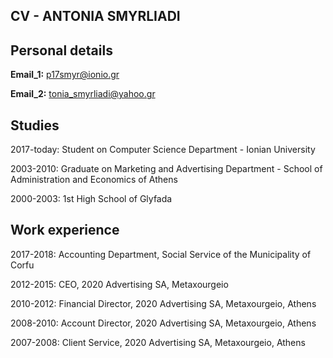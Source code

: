 ## CV - ANTONIA SMYRLIADI

## Personal details
**Email_1:** p17smyr@ionio.gr

**Email_2:** tonia_smyrliadi@yahoo.gr

## Studies
2017-today: Student on Computer Science Department - Ionian University

2003-2010: Graduate on Μarketing and Αdvertising Department - School of Administration and Economics of Athens

2000-2003: 1st High School of Glyfada


## Work experience
2017-2018: Accounting Department, Social Service of the Municipality of Corfu

2012-2015: CEO, 2020 Advertising SA, Metaxourgeio

2010-2012: Financial Director, 2020 Advertising SA, Metaxourgeio, Athens

2008-2010: Account Director, 2020 Advertising SA, Metaxourgeio, Athens

2007-2008: Client Service, 2020 Advertising SA, Metaxourgeio, Athens



